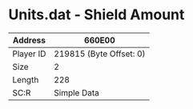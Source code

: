 #  Units.dat - Shield Amount
Address   | 660E00
----------|-------------
Player ID | 219815 (Byte Offset: 0)
Size 	  | 2
Length 	  | 228
SC:R      | Simple Data


